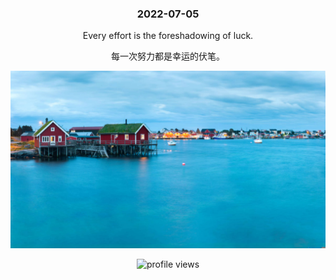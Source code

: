 <!-- [START DAILY SAYING] -->
<!-- Please keep comment here to allow auto update -->
<h3 align="center">2022-07-05</h3>
<p align="center">Every effort is the foreshadowing of luck.</p>
<p align="center">每一次努力都是幸运的伏笔。</p>
<p align="center"><img src="assets/daily-saying/423ce0d40b1d3ecbac0ab9bd39779985.jpg"/></p>
<!-- [END DAILY SAYING] -->

<p align="center"><img alt="profile views" src="https://komarev.com/ghpvc/?username=bubkoo&color=brightgreen&style=flat-square&label=PROFILE+VIEWS" /></p>
